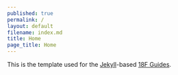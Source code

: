 ```yaml
---
published: true
permalink: /
layout: default
filename: index.md
title: Home
page_title: Home
---
```

This is the template used for the [Jekyll](http://jekyll.io)-based [18F Guides](http://18f.github.io/guides).
